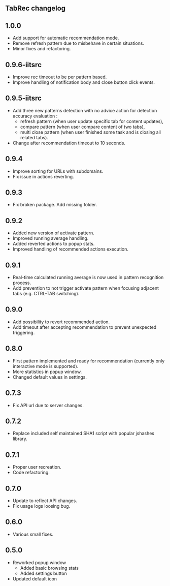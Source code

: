 TabRec changelog
---

1.0.0
----

* Add support for automatic recommendation mode.
* Remove refresh pattern due to misbehave in certain situations.
* Minor fixes and refactoring.

0.9.6-iitsrc
----

* Improve rec timeout to be per pattern based.
* Improve handling of notification body and close button click events.

0.9.5-iitsrc
----

* Add three new patterns detection with no advice action for detection accuracy evaluation :
  * refresh pattern (when user update specific tab for content updates),
  * compare pattern (when user compare content of two tabs),
  * multi close pattern (when user finished some task and is closing all related tabs).
* Change after recommendation timeout to 10 seconds.

0.9.4
----

* Improve sorting for URLs with subdomains.
* Fix issue in actions reverting.

0.9.3
----

* Fix broken package. Add missing folder.

0.9.2
----

* Added new version of activate pattern.
* Improved running average handling.
* Added reverted actions to popup stats.
* Improved handling of recommended actions execution.

0.9.1
----

* Real-time calculated running average is now used in pattern recognition process.
* Add prevention to not trigger activate pattern when focusing adjacent tabs (e.g. CTRL-TAB switching).

0.9.0
----

* Add possibility to revert recommended action.
* Add timeout after accepting recommendation to prevent unexpected triggering.

0.8.0
----

* First pattern implemented and ready for recommendation (currently only interactive mode is supported).
* More statistics in popup window.
* Changed default values in settings.

0.7.3
----

* Fix API url due to server changes.

0.7.2
----

* Replace included self maintained SHA1 script with popular jshashes library.

0.7.1
----

* Proper user recreation.
* Code refactoring.

0.7.0
----

* Update to reflect API changes.
* Fix usage logs loosing bug.

0.6.0
----

* Various small fixes.

0.5.0
----

* Reworked popup window
  * Added basic browsing stats
  * Added settings button
* Updated default icon
